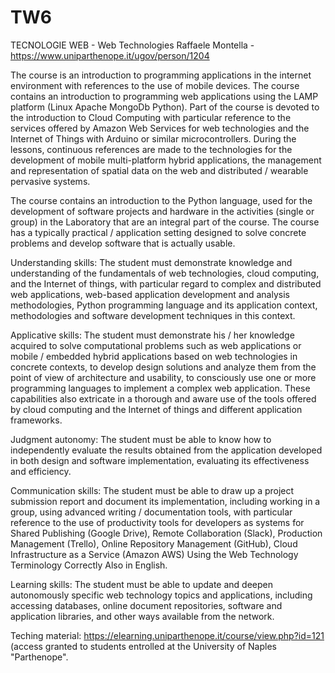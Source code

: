 # TW6
TECNOLOGIE WEB - Web Technologies
Raffaele Montella - https://www.uniparthenope.it/ugov/person/1204

The course is an introduction to programming applications in the internet environment with references to the use of mobile devices. The course contains an introduction to programming web applications using the LAMP platform (Linux Apache MongoDb Python). Part of the course is devoted to the introduction to Cloud Computing with particular reference to the services offered by Amazon Web Services for web technologies and the Internet of Things with Arduino or similar microcontrollers. During the lessons, continuous references are made to the technologies for the development of mobile multi-platform hybrid applications, the management and representation of spatial data on the web and distributed / wearable pervasive systems.

The course contains an introduction to the Python language, used for the development of software projects and hardware in the activities (single or group) in the Laboratory that are an integral part of the course. The course has a typically practical / application setting designed to solve concrete problems and develop software that is actually usable.

Understanding skills: The student must demonstrate knowledge and understanding of the fundamentals of web technologies, cloud computing, and the Internet of things, with particular regard to complex and distributed web applications, web-based application development and analysis methodologies, Python programming language and its application context, methodologies and software development techniques in this context.

Applicative skills: The student must demonstrate his / her knowledge acquired to solve computational problems such as web applications or mobile / embedded hybrid applications based on web technologies in concrete contexts, to develop design solutions and analyze them from the point of view of architecture and usability, to consciously use one or more programming languages ​​to implement a complex web application. These capabilities also extricate in a thorough and aware use of the tools offered by cloud computing and the Internet of things and different application frameworks.

Judgment autonomy: The student must be able to know how to independently evaluate the results obtained from the application developed in both design and software implementation, evaluating its effectiveness and efficiency.

Communication skills: The student must be able to draw up a project submission report and document its implementation, including working in a group, using advanced writing / documentation tools, with particular reference to the use of productivity tools for developers as systems for Shared Publishing (Google Drive), Remote Collaboration (Slack), Production Management (Trello), Online Repository Management (GitHub), Cloud Infrastructure as a Service (Amazon AWS) Using the Web Technology Terminology Correctly Also in English.

Learning skills: The student must be able to update and deepen autonomously specific web technology topics and applications, including accessing databases, online document repositories, software and application libraries, and other ways available from the network.


Teching material: https://elearning.uniparthenope.it/course/view.php?id=121 (access granted to students entrolled at the University of Naples "Parthenope".

